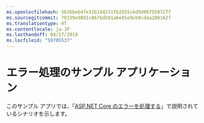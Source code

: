```yaml
---
ms.openlocfilehash: 5636beb47e32b184211fb2555c6d9d067550727f
ms.sourcegitcommit: 78339e9891c8676db01a6e81e9cb0cdaa280162f
ms.translationtype: HT
ms.contentlocale: ja-JP
ms.lasthandoff: 04/17/2019
ms.locfileid: "59705537"
---
```

# <a name="error-handling-sample-application"></a>エラー処理のサンプル アプリケーション

このサンプル アプリでは、「[ASP.NET Core のエラーを処理する](https://docs.microsoft.com/aspnet/core/fundamentals/error-handling)」で説明されているシナリオを示します。
